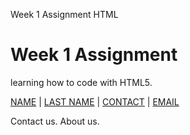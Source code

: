 Week 1 Assignment HTML
<!DOCTYPE html>
<html lang="en">
<head>
<meta charset="UTF-8">
<meta name="viewport" content="width=device-width, initial-scale=1.0">
<title>Page Title</title>
</head>
<body>
<h1>Week 1 Assignment</h1>
<p>learning how to code with HTML5.</p>
<nav>
<a href="/name/">NAME</a> |
<a href="/last name/">LAST NAME</a> |
<a href="/contact/">CONTACT</a> |
<a href="/email/">EMAIL</a>
</nav>
<footer>
<p>Contact us. About us.</p>
</footer>
</body>
</html>
